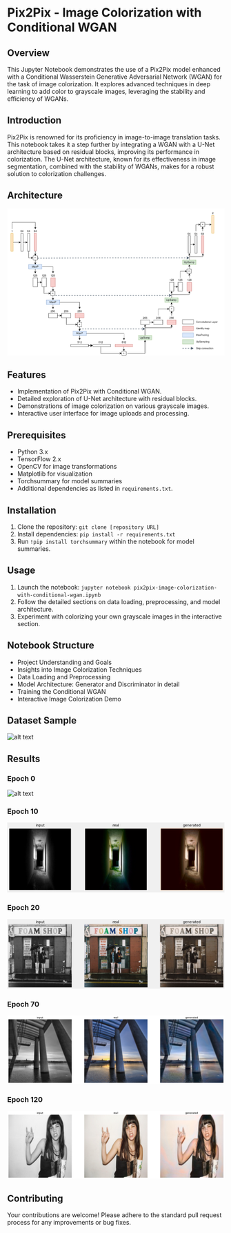 
# Pix2Pix - Image Colorization with Conditional WGAN

## Overview
This Jupyter Notebook demonstrates the use of a Pix2Pix model enhanced with a Conditional Wasserstein Generative Adversarial Network (WGAN) for the task of image colorization. It explores advanced techniques in deep learning to add color to grayscale images, leveraging the stability and efficiency of WGANs.

## Introduction
Pix2Pix is renowned for its proficiency in image-to-image translation tasks. This notebook takes it a step further by integrating a WGAN with a U-Net architecture based on residual blocks, improving its performance in colorization. The U-Net architecture, known for its effectiveness in image segmentation, combined with the stability of WGANs, makes for a robust solution to colorization challenges.

## Architecture

![alt text](https://github.com/ZoreAnuj/Image_Colorization/blob/main/pix2pix_arch.png)


## Features
- Implementation of Pix2Pix with Conditional WGAN.
- Detailed exploration of U-Net architecture with residual blocks.
- Demonstrations of image colorization on various grayscale images.
- Interactive user interface for image uploads and processing.

## Prerequisites
- Python 3.x
- TensorFlow 2.x
- OpenCV for image transformations
- Matplotlib for visualization
- Torchsummary for model summaries
- Additional dependencies as listed in `requirements.txt`.

## Installation
1. Clone the repository: `git clone [repository URL]`
2. Install dependencies: `pip install -r requirements.txt`
3. Run `!pip install torchsummary` within the notebook for model summaries.

## Usage
1. Launch the notebook: `jupyter notebook pix2pix-image-colorization-with-conditional-wgan.ipynb`
2. Follow the detailed sections on data loading, preprocessing, and model architecture.
3. Experiment with colorizing your own grayscale images in the interactive section.

## Notebook Structure
- Project Understanding and Goals
- Insights into Image Colorization Techniques
- Data Loading and Preprocessing
- Model Architecture: Generator and Discriminator in detail
- Training the Conditional WGAN
- Interactive Image Colorization Demo

## Dataset Sample

![alt text](https://github.com/ZoreAnuj/Image_Colorization/blob/main/sample.png)

## Results

### Epoch 0 
![alt text](https://github.com/ZoreAnuj/Image_Colorization/blob/main/sample.png)

### Epoch 10
![alt text](https://github.com/ZoreAnuj/Image_Colorization/blob/main/epoch10.png)

### Epoch 20
![alt text](https://github.com/ZoreAnuj/Image_Colorization/blob/main/epoch20.png)

### Epoch 70
![alt text](https://github.com/ZoreAnuj/Image_Colorization/blob/main/spoch_70.png)

### Epoch 120
![alt text](https://github.com/ZoreAnuj/Image_Colorization/blob/main/epoch_120.png)

## Contributing
Your contributions are welcome! Please adhere to the standard pull request process for any improvements or bug fixes.

